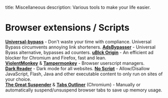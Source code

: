 title: Miscellaneous
description: Various tools to make your life easier.

# Browser extensions / Scripts

[**Universal-bypass**](https://github.com/Sainan/Universal-Bypass) - Don't waste your time with compliance. Universal Bypass circumvents annoying link shorteners. 
[**AdsBypasser**](https://github.com/adsbypasser/adsbypasser) - Universal Byass alternative, bypasses ad counters. 
[**uBlck Origin**](https://github.com/gorhill/uBlock) - An efficient ad blocker for Chromium and Firefox, fast and lean.  
[**ViolentMonkey**](https://github.com/violentmonkey/violentmonkey) & [**Tampermonkey**](https://www.tampermonkey.net/) - Browser userscript managers.  
[**Dark Reader**](https://github.com/darkreader/darkreader) - Dark mode for all websites.
[**No Script**](https://github.com/hackademix/noscript) - Allow/Disallow JavaScript, Flash, Java and other executable content to only run on sites of your choice.  
[**The Great Suspender**](https://github.com/aciidic/thegreatsuspender-notrack) & [**Tabs Outliner**](https://chrome.google.com/webstore/detail/tabs-outliner/eggkanocgddhmamlbiijnphhppkpkmkl) (Chromium) - Manually or automatically suspend/unsuspend browser tabs to save up memory usage. 
